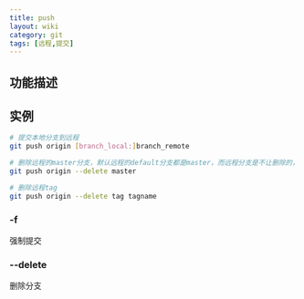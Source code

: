 ```yaml
---
title: push
layout: wiki
category: git
tags: [远程,提交]
---
```


## 功能描述

## 实例

~~~Bash
# 提交本地分支到远程
git push origin [branch_local:]branch_remote

# 删除远程的master分支，默认远程的default分支都是master，而远程分支是不让删除的，所以需要先修改default分支『一般通过gitlab或者github管理都是提供界面修改的』
git push origin --delete master

# 删除远程tag
git push origin --delete tag tagname
~~~

### -f

强制提交

### --delete

删除分支
